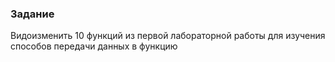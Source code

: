 ### Задание
Видоизменить 10 функций из первой лабораторной работы для изучения способов передачи данных в функцию
